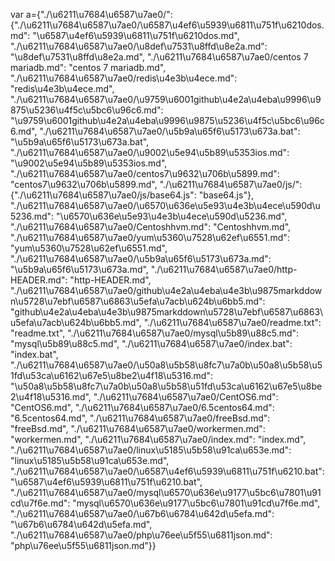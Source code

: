 var a={"./\u6211\u7684\u6587\u7ae0/": {"./\u6211\u7684\u6587\u7ae0/\u6587\u4ef6\u5939\u6811\u751f\u6210dos.md": "\u6587\u4ef6\u5939\u6811\u751f\u6210dos.md", "./\u6211\u7684\u6587\u7ae0/\u8def\u7531\u8ffd\u8e2a.md": "\u8def\u7531\u8ffd\u8e2a.md", "./\u6211\u7684\u6587\u7ae0/centos 7 mariadb.md": "centos 7 mariadb.md", "./\u6211\u7684\u6587\u7ae0/redis\u4e3b\u4ece.md": "redis\u4e3b\u4ece.md", "./\u6211\u7684\u6587\u7ae0/\u9759\u6001github\u4e2a\u4eba\u9996\u9875\u5236\u4f5c\u5bc6\u96c6.md": "\u9759\u6001github\u4e2a\u4eba\u9996\u9875\u5236\u4f5c\u5bc6\u96c6.md", "./\u6211\u7684\u6587\u7ae0/\u5b9a\u65f6\u5173\u673a.bat": "\u5b9a\u65f6\u5173\u673a.bat", "./\u6211\u7684\u6587\u7ae0/\u9002\u5e94\u5b89\u5353ios.md": "\u9002\u5e94\u5b89\u5353ios.md", "./\u6211\u7684\u6587\u7ae0/centos7\u9632\u706b\u5899.md": "centos7\u9632\u706b\u5899.md", "./\u6211\u7684\u6587\u7ae0/js/": {"./\u6211\u7684\u6587\u7ae0/js/base64.js": "base64.js"}, "./\u6211\u7684\u6587\u7ae0/\u6570\u636e\u5e93\u4e3b\u4ece\u590d\u5236.md": "\u6570\u636e\u5e93\u4e3b\u4ece\u590d\u5236.md", "./\u6211\u7684\u6587\u7ae0/Centoshhvm.md": "Centoshhvm.md", "./\u6211\u7684\u6587\u7ae0/yum\u5360\u7528\u62ef\u6551.md": "yum\u5360\u7528\u62ef\u6551.md", "./\u6211\u7684\u6587\u7ae0/\u5b9a\u65f6\u5173\u673a.md": "\u5b9a\u65f6\u5173\u673a.md", "./\u6211\u7684\u6587\u7ae0/http-HEADER.md": "http-HEADER.md", "./\u6211\u7684\u6587\u7ae0/github\u4e2a\u4eba\u4e3b\u9875markddown\u5728\u7ebf\u6587\u6863\u5efa\u7acb\u624b\u6bb5.md": "github\u4e2a\u4eba\u4e3b\u9875markddown\u5728\u7ebf\u6587\u6863\u5efa\u7acb\u624b\u6bb5.md", "./\u6211\u7684\u6587\u7ae0/readme.txt": "readme.txt", "./\u6211\u7684\u6587\u7ae0/mysql\u5b89\u88c5.md": "mysql\u5b89\u88c5.md", "./\u6211\u7684\u6587\u7ae0/index.bat": "index.bat", "./\u6211\u7684\u6587\u7ae0/\u50a8\u5b58\u8fc7\u7a0b\u50a8\u5b58\u51fd\u53ca\u6162\u67e5\u8be2\u4f18\u5316.md": "\u50a8\u5b58\u8fc7\u7a0b\u50a8\u5b58\u51fd\u53ca\u6162\u67e5\u8be2\u4f18\u5316.md", "./\u6211\u7684\u6587\u7ae0/CentOS6.md": "CentOS6.md", "./\u6211\u7684\u6587\u7ae0/6.5centos64.md": "6.5centos64.md", "./\u6211\u7684\u6587\u7ae0/freeBsd.md": "freeBsd.md", "./\u6211\u7684\u6587\u7ae0/workermen.md": "workermen.md", "./\u6211\u7684\u6587\u7ae0/index.md": "index.md", "./\u6211\u7684\u6587\u7ae0/linux\u5185\u5b58\u91ca\u653e.md": "linux\u5185\u5b58\u91ca\u653e.md", "./\u6211\u7684\u6587\u7ae0/\u6587\u4ef6\u5939\u6811\u751f\u6210.bat": "\u6587\u4ef6\u5939\u6811\u751f\u6210.bat", "./\u6211\u7684\u6587\u7ae0/mysql\u6570\u636e\u9177\u5bc6\u7801\u91cd\u7f6e.md": "mysql\u6570\u636e\u9177\u5bc6\u7801\u91cd\u7f6e.md", "./\u6211\u7684\u6587\u7ae0/\u67b6\u6784\u642d\u5efa.md": "\u67b6\u6784\u642d\u5efa.md", "./\u6211\u7684\u6587\u7ae0/php\u76ee\u5f55\u6811json.md": "php\u76ee\u5f55\u6811json.md"}}